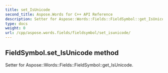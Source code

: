 ```yaml
---
title: set_IsUnicode
second_title: Aspose.Words for C++ API Reference
description: Setter for Aspose::Words::Fields::FieldSymbol::get_IsUnicode. 
type: docs
weight: 0
url: /cpp/aspose.words.fields/fieldsymbol/set_isunicode/
---
```

## FieldSymbol.set_IsUnicode method


Setter for Aspose::Words::Fields::FieldSymbol::get_IsUnicode. 

